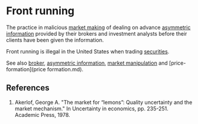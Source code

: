 # Front running
The practice in malicious [market making](market-maker.md) of dealing on advance [asymmetric information](asymmetric-information.md) provided by their brokers and investment analysts before their clients have been given the information.

Front running is illegal in the United States when trading [securities](security.md).

See also [broker](broker.md), [asymmetric information](asymmetric-information.md), [market manipulation](market-manipulation.md) and [price-formation](price formation.md).

## References
1. Akerlof, George A. "The market for “lemons”: Quality uncertainty and the market mechanism." In Uncertainty in economics, pp. 235-251. Academic Press, 1978.